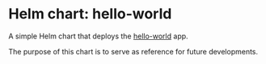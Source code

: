 # Helm chart: hello-world

A simple Helm chart that deploys the [hello-world](https://hub.docker.com/_/hello-world) app.

The purpose of this chart is to serve as reference for future developments.
